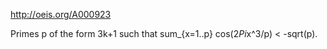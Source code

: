 http://oeis.org/A000923

Primes p of the form 3k+1 such that sum_{x=1..p} cos(2*Pi*x^3/p) < -sqrt(p).

